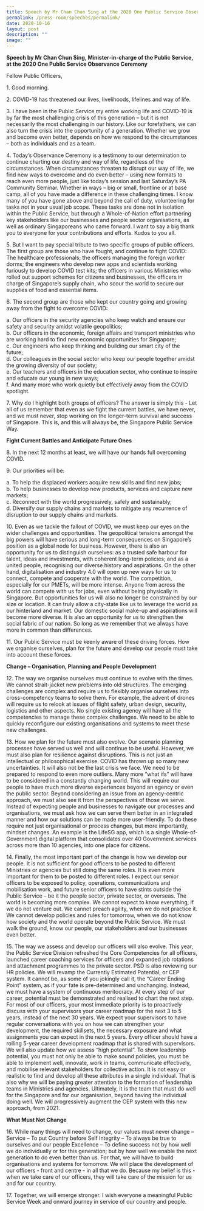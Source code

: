 ```yaml
---
title: Speech by Mr Chan Chun Sing at the 2020 One Public Service Observance Ceremony
permalink: /press-room/speeches/permalink/
date: 2020-10-16
layout: post
description: ""
image: ""
---
```

**Speech by Mr Chan Chun Sing, Minister-in-charge of the Public Service, at the 2020 One Public Service Observance Ceremony**

Fellow Public Officers,

1\. Good morning.

2\. COVID-19 has threatened our lives, livelihoods, lifelines and way of life.

3\. I have been in the Public Service my entire working life and COVID-19 is by far the most challenging crisis of this generation – but it is not necessarily the most challenging in our history. Like our forefathers, we can also turn the crisis into the opportunity of a generation. Whether we grow and become even better, depends on how we respond to the circumstances – both as individuals and as a team.

4\. Today’s Observance Ceremony is a testimony to our determination to continue charting our destiny and way of life, regardless of the circumstances. When circumstances threaten to disrupt our way of life, we find new ways to overcome and do even better – using new formats to reach even more people, just like today’s session and last Saturday’s PA Community Seminar. Whether in ways – big or small, frontline or at base camp, all of you have made a difference in these challenging times. I know many of you have gone above and beyond the call of duty, volunteering for tasks not in your usual job scope. These tasks are done not in isolation within the Public Service, but through a Whole-of-Nation effort partnering key stakeholders like our businesses and people sector organisations, as well as ordinary Singaporeans who came forward. I want to say a big thank you to everyone for your contributions and efforts. Kudos to you all.

5\. But I want to pay special tribute to two specific groups of public officers. The first group are those who have fought, and continue to fight COVID: The healthcare professionals; the officers managing the foreign worker dorms; the engineers who develop new apps and scientists working furiously to develop COVID test kits; the officers in various Ministries who rolled out support schemes for citizens and businesses, the officers in charge of Singapore’s supply chain, who scour the world to secure our supplies of food and essential items.

6\. The second group are those who kept our country going and growing away from the fight to overcome COVID:

a. Our officers in the security agencies who keep watch and ensure our safety and security amidst volatile geopolitics;  
b. Our officers in the economic, foreign affairs and transport ministries who are working hard to find new economic opportunities for Singapore;  
c. Our engineers who keep thinking and building our smart city of the future;  
d. Our colleagues in the social sector who keep our people together amidst the growing diversity of our society;   
e. Our teachers and officers in the education sector, who continue to inspire and educate our young in new ways;   
f. And many more who work quietly but effectively away from the COVID spotlight.

7\. Why do I highlight both groups of officers? The answer is simply this - Let all of us remember that even as we fight the current battles, we have never, and we must never, stop working on the longer-term survival and success of Singapore. This is, and this will always be, the Singapore Public Service Way.

**Fight Current Battles and Anticipate Future Ones**

8\. In the next 12 months at least, we will have our hands full overcoming COVID.

9\. Our priorities will be:

a. To help the displaced workers acquire new skills and find new jobs;   
b. To help businesses to develop new products, services and capture new markets;   
c. Reconnect with the world progressively, safely and sustainably;   
d. Diversify our supply chains and markets to mitigate any recurrence of disruption to our supply chains and markets.

10\. Even as we tackle the fallout of COVID, we must keep our eyes on the wider challenges and opportunities. The geopolitical tensions amongst the big powers will have serious and long-term consequences on Singapore’s position as a global node for business. However, there is also an opportunity for us to distinguish ourselves: as a trusted safe harbour for talent, ideas and investments, with coherent long-term policies; and as a united people, recognising our diverse history and aspirations. On the other hand, digitalisation and industry 4.0 will open up new ways for us to connect, compete and cooperate with the world. The competition, especially for our PMETs, will be more intense. Anyone from across the world can compete with us for jobs, even without being physically in Singapore. But opportunities for us will also no longer be constrained by our size or location. It can truly allow a city-state like us to leverage the world as our hinterland and market. Our domestic social make-up and aspirations will become more diverse. It is also an opportunity for us to strengthen the social fabric of our nation. So long as we remember that we always have more in common than differences.

11\. Our Public Service must be keenly aware of these driving forces. How we organise ourselves, plan for the future and develop our people must take into account these forces.

**Change – Organisation, Planning and People Development**

12\. The way we organise ourselves must continue to evolve with the times. We cannot strait-jacket new problems into old structures. The emerging challenges are complex and require us to flexibly organise ourselves into cross-competency teams to solve them. For example, the advent of drones will require us to relook at issues of flight safety, urban design, security, logistics and other aspects. No single existing agency will have all the competencies to manage these complex challenges. We need to be able to quickly reconfigure our existing organisations and systems to meet these new challenges.

13\. How we plan for the future must also evolve. Our scenario planning processes have served us well and will continue to be useful. However, we must also plan for resilience against disruptions. This is not just an intellectual or philosophical exercise. COVID has thrown up so many new uncertainties. It will also not be the last crisis we face. We need to be prepared to respond to even more outliers. Many more “what ifs” will have to be considered in a constantly changing world. This will require our people to have much more diverse experiences beyond an agency or even the public sector. Beyond considering an issue from an agency-centric approach, we must also see it from the perspectives of those we serve. Instead of expecting people and businesses to navigate our processes and organisations, we must ask how we can serve them better in an integrated manner and how our solutions can be made more user-friendly. To do these require not just organisational or process changes, but more importantly, mindset changes. An example is the LifeSG app, which is a single Whole-of-Government digital platform that consolidates over 40 Government services across more than 10 agencies, into one place for citizens.

14\. Finally, the most important part of the change is how we develop our people. It is not sufficient for good officers to be posted to different Ministries or agencies but still doing the same roles. It is even more important for them to be posted to different roles. I expect our senior officers to be exposed to policy, operations, communications and mobilisation work, and future senior officers to have stints outside the Public Service – be it the people sector, private sector, or overseas. The world is becoming more complex. We cannot expect to know everything, if we do not venture out. We cannot preach agility, when we do not practice it. We cannot develop policies and rules for tomorrow, when we do not know how society and the world operate beyond the Public Service. We must walk the ground, know our people, our stakeholders and our businesses even better.

15\. The way we assess and develop our officers will also evolve. This year, the Public Service Division refreshed the Core Competencies for all officers, launched career coaching services for officers and expanded job rotations and attachment programmes to the private sector. PSD is also reviewing our HR policies. We will revamp the Currently Estimated Potential, or CEP system. It cannot be, as some of you jokingly call it, the “Career Ending Point” system, as if your fate is pre-determined and unchanging. Instead, we must have a system of continuous meritocracy. At every step of our career, potential must be demonstrated and realised to chart the next step. For most of our officers, your most immediate priority is to proactively discuss with your supervisors your career roadmap for the next 3 to 5 years, instead of the next 30 years. We expect your supervisors to have regular conversations with you on how we can strengthen your development, the required skillsets, the necessary exposure and what assignments you can expect in the next 5 years. Every officer should have a rolling 5-year career development roadmap that is shared with supervisors. We will also update how we assess “high potential”. To show leadership potential, you must not only be able to make sound policies, you must be able to implement well, innovate, work in teams, communicate effectively, and mobilise relevant stakeholders for collective action. It is not easy or realistic to find and develop all these attributes in a single individual. That is also why we will be paying greater attention to the formation of leadership teams in Ministries and agencies. Ultimately, it is the team that must do well for the Singapore and for our organisation, beyond having the individual doing well. We will progressively augment the CEP system with this new approach, from 2021.

**What Must Not Change**

16\. While many things will need to change, our values must never change – Service – To put Country before Self Integrity – To always be true to ourselves and our people Excellence – To define success not by how well we do individually or for this generation; but by how well we enable the next generation to do even better than us. For that, we will have to build organisations and systems for tomorrow. We will place the development of our officers - front and centre - in all that we do. Because my belief is this - when we take care of our officers, they will take care of the mission for us and for our country.

17\. Together, we will emerge stronger. I wish everyone a meaningful Public Service Week and onward journey in service of our country and people.
